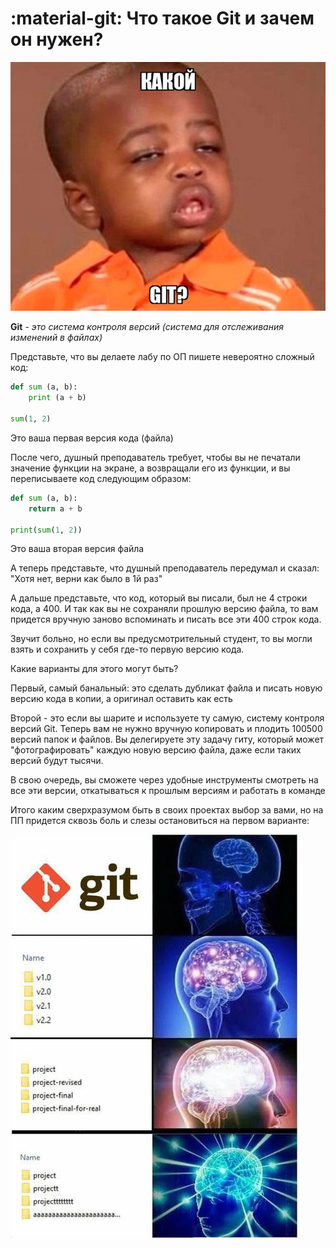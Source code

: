 # :material-git: Что такое Git и зачем он нужен?

![Что такое Git](../images/what.jpg)

**Git** - _это система контроля версий (система для отслеживания изменений в файлах)_

Представьте, что вы делаете лабу по ОП пишете невероятно сложный код:

```python
def sum (a, b):
    print (a + b)

sum(1, 2)
```

Это ваша первая версия кода (файла)

После чего, душный преподаватель требует,
чтобы вы не печатали значение функции на экране,
а возвращали его из функции, и вы переписываете код следующим образом:

```python
def sum (a, b):
    return a + b

print(sum(1, 2))
```

Это ваша вторая версия файла

А теперь представьте, что душный преподаватель передумал и сказал: "Хотя нет, верни как было в 1й раз"

А дальше представьте, что код, который вы писали, был не 4 строки кода, а 400. И так как вы не сохраняли прошлую
версию файла, то вам придется вручную заново вспоминать и писать все эти 400 строк кода.

Звучит больно, но если вы предусмотрительный студент, то вы могли взять и сохранить у себя где-то первую версию кода.

Какие варианты для этого могут быть?

Первый, самый банальный: это сделать дубликат файла и писать новую версию кода в копии, а оригинал оставить как есть

Второй - это если вы шарите и используете ту самую, систему контроля версий Git. Теперь вам не нужно вручную копировать
и плодить 100500 версий папок и файлов. Вы делегируете эту задачу гиту, который может
"фотографировать" каждую новую версию файла, даже если таких версий будут тысячи.

В свою очередь, вы сможете через удобные инструменты
смотреть на все эти версии, откатываться к прошлым версиям и работать в команде

Итого каким сверхразумом быть в своих проектах выбор за вами, но на ПП придется сквозь боль и слезы остановиться на первом варианте:

![Сверхразум](../images/mem-history.jpg)
